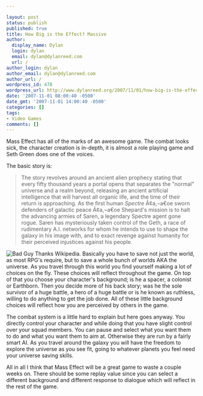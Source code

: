 ```yaml
---

layout: post
status: publish
published: true
title: How Big is the Effect? Massive
author:
  display_name: Dylan
  login: dylan
  email: dylan@dylanreed.com
  url: /
author_login: dylan
author_email: dylan@dylanreed.com
author_url: /
wordpress_id: 478
wordpress_url: http://www.dylanreed.org/2007/11/01/how-big-is-the-effect-massive/
date: '2007-11-01 08:00:40 -0500'
date_gmt: '2007-11-01 14:00:40 -0500'
categories: []
tags:
- Video Games
comments: []
---
```


Mass Effect has all of the marks of an awesome game. The combat looks sick, the character creation is in-depth, it is almost a role playing game and Seth Green does one of the voices. 

The basic story is:

  


> The story revolves around an ancient alien prophecy stating that every fifty thousand years a portal opens that separates the "normal" universe and a realm beyond, releasing an ancient artificial intelligence that will harvest all organic life, and the time of their return is approaching. As the first human _Spectre_ Ã¢a‚¬a€oe sworn defenders of galactic peace Ã¢a‚¬a€oe Shepard's mission is to halt the advancing armies of Saren, a legendary Spectre agent gone rogue. Saren has mysteriously taken control of the Geth, a race of rudimentary A.I. networks for whom he intends to use to shape the galaxy in his image with, and to exact revenge against humanity for their perceived injustices against his people.

![Bad Guy][1] Thanks Wikipedia. Basically you have to save not just the world, as most RPG's require, but to save a whole bunch of worlds AKA the universe. As you travel through this world you find yourself making a lot of choices on the fly. These choices will reflect throughout the game. On top of that you choose your character's background; is he a spacer, a colonist or Earthborn. Then you decide more of his back story; was he the sole survivor of a huge battle, a hero of a huge battle or is he known as ruthless, willing to do anything to get the job done. All of these little background choices will reflect how you are perceived by others in the game.

   [1]: http://www.totalvideogames.com/screenshots/Mass_Effect_71518.jpg

The combat system is a little hard to explain but here goes anyway. You directly control your character and while doing that you have slight control over your squad members. You can pause and select what you want them to do and what you want them to aim at. Otherwise they are run by a fairly smart AI. As you travel around the galaxy you will have the freedom to explore the universe as you see fit, going to whatever planets you feel need your universe saving skills.

All in all I think that Mass Effect will be a great game to waste a couple weeks on. There should be some replay value since you can select a different background and different response to dialogue which will reflect in the rest of the game.
